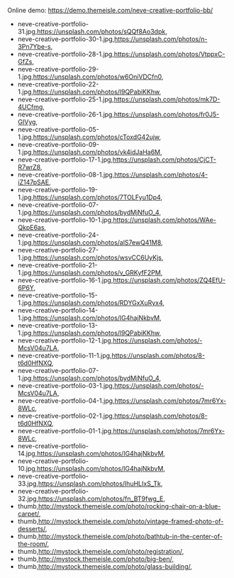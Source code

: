 Online demo: https://demo.themeisle.com/neve-creative-portfolio-bb/

- neve-creative-portfolio-31.jpg,https://unsplash.com/photos/sQQf8Ao3dpk,
- neve-creative-portfolio-30-1.jpg,https://unsplash.com/photos/n-3Pn7Ybe-s,
- neve-creative-portfolio-28-1.jpg,https://unsplash.com/photos/VtppxC-GfZs,
- neve-creative-portfolio-29-1.jpg,https://unsplash.com/photos/w6OniVDCfn0,
- neve-creative-portfolio-22-1.jpg,https://unsplash.com/photos/l9QPabiKKhw,
- neve-creative-portfolio-25-1.jpg,https://unsplash.com/photos/mk7D-4UCfmg,
- neve-creative-portfolio-26-1.jpg,https://unsplash.com/photos/fr0J5-GIVyg,
- neve-creative-portfolio-05-1.jpg,https://unsplash.com/photos/cToxdG42ujw,
- neve-creative-portfolio-09-1.jpg,https://unsplash.com/photos/vk4idJaHa6M,
- neve-creative-portfolio-17-1.jpg,https://unsplash.com/photos/CjCT-R7wrZ8,
- neve-creative-portfolio-08-1.jpg,https://unsplash.com/photos/4-iZ147pSAE,
- neve-creative-portfolio-19-1.jpg,https://unsplash.com/photos/7TOLFyu1Dp4,
- neve-creative-portfolio-07-1.jpg,https://unsplash.com/photos/bydMjNfuO_4,
- neve-creative-portfolio-10-1.jpg,https://unsplash.com/photos/WAe-QkpE6as,
- neve-creative-portfolio-24-1.jpg,https://unsplash.com/photos/alS7ewQ41M8,
- neve-creative-portfolio-27-1.jpg,https://unsplash.com/photos/wsvCC6UyKjs,
- neve-creative-portfolio-21-1.jpg,https://unsplash.com/photos/v_GRKyfF2PM,
- neve-creative-portfolio-16-1.jpg,https://unsplash.com/photos/ZQ4EfU-6P6Y,
- neve-creative-portfolio-15-1.jpg,https://unsplash.com/photos/RDYGxXuRyx4,
- neve-creative-portfolio-14-1.jpg,https://unsplash.com/photos/IG4hajNkbvM,
- neve-creative-portfolio-13-1.jpg,https://unsplash.com/photos/l9QPabiKKhw,
- neve-creative-portfolio-12-1.jpg,https://unsplash.com/photos/-McsV04u7LA,
- neve-creative-portfolio-11-1.jpg,https://unsplash.com/photos/8-t6d0HfNXQ,
- neve-creative-portfolio-07-1.jpg,https://unsplash.com/photos/bydMjNfuO_4,
- neve-creative-portfolio-03-1.jpg,https://unsplash.com/photos/-McsV04u7LA,
- neve-creative-portfolio-04-1.jpg,https://unsplash.com/photos/7mr6Yx-8WLc,
- neve-creative-portfolio-02-1.jpg,https://unsplash.com/photos/8-t6d0HfNXQ,
- neve-creative-portfolio-01-1.jpg,https://unsplash.com/photos/7mr6Yx-8WLc,
- neve-creative-portfolio-14.jpg,https://unsplash.com/photos/IG4hajNkbvM,
- neve-creative-portfolio-10.jpg,https://unsplash.com/photos/IG4hajNkbvM,
- neve-creative-portfolio-33.jpg,https://unsplash.com/photos/IhuHLIxS_Tk,
- neve-creative-portfolio-32.jpg,https://unsplash.com/photos/fn_BT9fwg_E,
- thumb,http://mystock.themeisle.com/photo/rocking-chair-on-a-blue-carpet/,
- thumb,http://mystock.themeisle.com/photo/vintage-framed-photo-of-desserts/,
- thumb,http://mystock.themeisle.com/photo/bathtub-in-the-center-of-the-room/,
- thumb,http://mystock.themeisle.com/photo/registration/,
- thumb,http://mystock.themeisle.com/photo/big-ben/,
- thumb,http://mystock.themeisle.com/photo/glass-building/,
